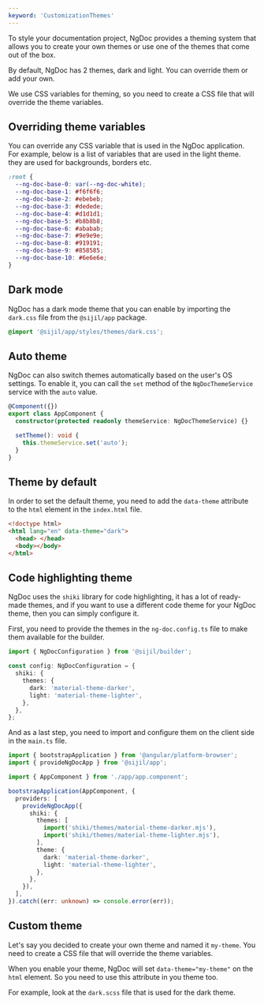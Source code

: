 ```yaml
---
keyword: 'CustomizationThemes'
---
```


To style your documentation project, NgDoc provides a theming system that allows you to create your
own themes or use one of the themes that come out of the box.

By default, NgDoc has 2 themes, dark and light. You can override them or add your own.

We use CSS variables for theming, so you need to create a CSS file that will override the theme
variables.

## Overriding theme variables

You can override any CSS variable that is used in the NgDoc application.
For example, below is a list of variables that are used in the light theme. they are used
for backgrounds, borders etc.

```css
:root {
  --ng-doc-base-0: var(--ng-doc-white);
  --ng-doc-base-1: #f6f6f6;
  --ng-doc-base-2: #ebebeb;
  --ng-doc-base-3: #dedede;
  --ng-doc-base-4: #d1d1d1;
  --ng-doc-base-5: #b8b8b8;
  --ng-doc-base-6: #ababab;
  --ng-doc-base-7: #9e9e9e;
  --ng-doc-base-8: #919191;
  --ng-doc-base-9: #858585;
  --ng-doc-base-10: #6e6e6e;
}
```

## Dark mode

NgDoc has a dark mode theme that you can enable by importing the `dark.css` file from the
`@sijil/app` package.

```scss name="styles.scss"
@import '@sijil/app/styles/themes/dark.css';
```

## Auto theme

NgDoc can also switch themes automatically based on the user's OS settings. To enable it, you
can call the `set` method of the `NgDocThemeService` service with the `auto` value.

```typescript name="main.ts" {7}
@Component({})
export class AppComponent {
  constructor(protected readonly themeService: NgDocThemeService) {}

  setTheme(): void {
    this.themeService.set('auto');
  }
}
```

## Theme by default

In order to set the default theme, you need to add the `data-theme` attribute to the `html` element
in the `index.html` file.

```html name="index.html" {8}
<!doctype html>
<html lang="en" data-theme="dark">
  <head> </head>
  <body></body>
</html>
```

## Code highlighting theme

NgDoc uses the `shiki` library for code highlighting, it has a lot of ready-made themes, and if
you want to use a different code theme for your NgDoc theme, then you can simply configure it.

First, you need to provide the themes in the `ng-doc.config.ts` file to make them available for
the builder.

```typescript name="ng-doc.config.ts"
import { NgDocConfiguration } from '@sijil/builder';

const config: NgDocConfiguration = {
  shiki: {
    themes: {
      dark: 'material-theme-darker',
      light: 'material-theme-lighter',
    },
  },
};
```

And as a last step, you need to import and configure them on the client side in the `main.ts` file.

```typescript name="main.ts"
import { bootstrapApplication } from '@angular/platform-browser';
import { provideNgDocApp } from '@sijil/app';

import { AppComponent } from './app/app.component';

bootstrapApplication(AppComponent, {
  providers: [
    provideNgDocApp({
      shiki: {
        themes: [
          import('shiki/themes/material-theme-darker.mjs'),
          import('shiki/themes/material-theme-lighter.mjs'),
        ],
        theme: {
          dark: 'material-theme-darker',
          light: 'material-theme-lighter',
        },
      },
    }),
  ],
}).catch((err: unknown) => console.error(err));
```

## Custom theme

Let's say you decided to create your own theme and named it `my-theme`. You need to create a CSS
file that will override the theme variables.

When you enable your theme, NgDoc will set `data-theme="my-theme"` on the `html` element. So you
need to use this attribute in you theme too.

For example, look at the `dark.scss` file that is used for the dark theme.

```scss file="../../../../../libs/app/styles/themes/dark.scss" name="dark.scss"

```
